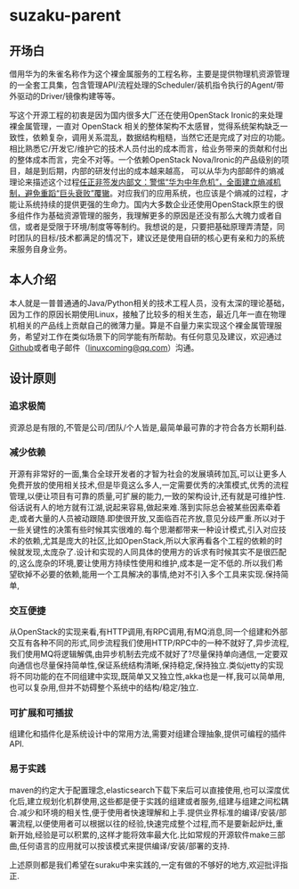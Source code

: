 # suzaku-parent

## 开场白

借用华为的朱雀名称作为这个裸金属服务的工程名称，主要是提供物理机资源管理的一全套工具集，包含管理API/流程处理的Scheduler/装机指令执行的Agent/带外驱动的Driver/镜像构建等等。

写这个开源工程的初衷是因为国内很多大厂还在使用OpenStack Ironic的来处理裸金属管理，一直对 OpenStack 相关的整体架构不太感冒，觉得系统架构缺乏一致性，依赖复杂，调用关系混乱，数据结构粗糙，当然它还是完成了对应的功能。相比熟悉它/开发它/维护它的技术人员付出的成本而言，给业务带来的贡献和付出的整体成本而言，完全不对等。一个依赖OpenStack Nova/Ironic的产品级别的项目，越是到后期，内部的研发付出的成本越来越高， 可以从华为内部邮件的熵减理论来描述这个过程[任正非签发内部文：警惕“华为中年危机”，全面建立熵减机制，避免重蹈“巨头衰败”覆辙](https://mp.weixin.qq.com/s/psJobxUiOsN-ImZS6HDmgg)。对应我们的应用系统，也应该是个熵减的过程，才能让系统持续的提供更强的生命力。国内大多数企业还使用OpenStack原生的很多组件作为基础资源管理的服务，我理解更多的原因是还没有那么大魄力或者自信，或者是受限于环境/制度等等制约。我想说的是，只要把基础原理弄清楚，同时团队的目标/技术都满足的情况下，建议还是使用自研的核心更有亲和力的系统来服务自身业务。

## 本人介绍

本人就是一普普通通的Java/Python相关的技术工程人员，没有太深的理论基础，因为工作的原因长期使用Linux，接触了比较多的相关生态，最近几年一直在物理机相关的产品线上贡献自己的微薄力量。算是不自量力来实现这个裸金属管理服务，希望对工作在类似场景下的同学能有所帮助。有任何意见及建议，欢迎通过[Github](https://github.com/veryplay/suzaku-parent#suzaku-parent)或者电子邮件（linuxcoming@qq.com）沟通。

## 设计原则

### 追求极简

资源总是有限的,不管是公司/团队/个人皆是,最简单最可靠的才符合各方长期利益.

### 减少依赖

开源有非常好的一面,集合全球开发者的才智为社会的发展填砖加瓦,可以让更多人免费开放的使用相关技术,但是毕竟这么多人,一定需要优秀的决策模式,优秀的流程管理,以便让项目有可靠的质量,可扩展的能力,一致的架构设计,还有就是可维护性.俗话说有人的地方就有江湖,说起来容易,做起来难.落到实际总会被某些因素牵着走,或者大量的人员被动跟随.即使很开放,又面临百花齐放,意见分歧严重.所以对于一些关键性的决策有些时候其实很难的.每个思潮都带来一种设计模式,引入对应技术的依赖,尤其是庞大的社区,比如OpenStack,所以大家再看各个工程的依赖的时候就发现,太庞杂了.设计和实现的人同具体的使用方的诉求有时候其实不是很匹配的,这么庞杂的环境,要让使用方持续性使用和维护,成本是一定不低的.所以我们希望砍掉不必要的依赖,能用一个工具解决的事情,绝对不引入多个工具来实现.保持简单,

### 交互便捷

从OpenStack的实现来看,有HTTP调用,有RPC调用,有MQ消息,同一个组建和外部交互有各种不同的形式,同步流程我们使用HTTP/RPC中的一种不就好了,异步流程,我们使用MQ将逻辑解偶,由异步机制去完成不就好了?尽量保持单向通信,一定要双向通信也尽量保持简单性,保证系统结构清晰,保持稳定,保持独立.类似jetty的实现将不同功能的在不同组建中实现,既简单又又独立性,akka也是一样,我可以简单用,也可以复杂用,但并不妨碍整个系统中的结构/稳定/独立.

### 可扩展和可插拔

组建化和插件化是系统设计中的常用方法,需要对组建合理抽象,提供可编程的插件API.

### 易于实践

maven的约定大于配置理念,elasticsearch下载下来后可以直接使用,也可以深度优化后,建立规划化机群使用,这些都是便于实践的组建或者服务,组建与组建之间松耦合.减少和环境的相关性,便于使用者快速理解和上手.提供业界标准的编译/安装/部署流程,以便使用者可以根据以往的经验,快速完成整个过程,而不是要新起炉灶,重新开始,经验是可以积累的,这样才能将效率最大化.比如常规的开源软件make三部曲,任何语言的应用就可以按该模式来提供编译/安装/部署的支持.

上述原则都是我们希望在suraku中来实践的,一定有做的不够好的地方,欢迎批评指正.